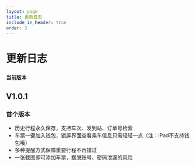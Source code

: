 ```yaml
---
layout: page
title: 更新日志
include_in_header: true
order: 3
---
```


# 更新日志

### `当前版本`

## **V1.0.1**

### 首个版本

- 历史行程永久保存，支持车次、发到站、订单号检索
- 车票一键加入钱包，锁屏界面查看乘车信息只需轻轻一点（注：iPad不支持钱包哦）
- 多种提醒方式保障重要行程不再错过
- 一张截图即可添加车票，摆脱账号、密码泄漏的风险

<br>